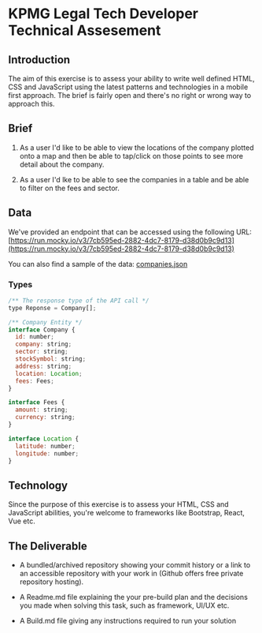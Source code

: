 # KPMG Legal Tech Developer Technical Assesement

## Introduction

The aim of this exercise is to assess your ability to write well defined HTML, CSS and JavaScript using the latest patterns and technologies in a mobile first approach. The brief is fairly open and there's no right or wrong way to approach this.


## Brief

1. As a user I'd like to be able to view the locations of the company plotted onto a map and then be able to tap/click on those points to see more detail about the company.

2. As a user I'd lke to be able to see the companies in a table and be able to filter on the fees and sector.

## Data

We've provided an endpoint that can be accessed using the following URL: [https://run.mocky.io/v3/7cb595ed-2882-4dc7-8179-d38d0b9c9d13](https://run.mocky.io/v3/7cb595ed-2882-4dc7-8179-d38d0b9c9d13)

You can also find a sample of the data: [companies.json](companies.json)

### Types

```js
/** The response type of the API call */
type Reponse = Company[];

/** Company Entity */
interface Company {
  id: number;
  company: string;
  sector: string;
  stockSymbol: string;
  address: string;
  location: Location;
  fees: Fees;
}

interface Fees {
  amount: string;
  currency: string;
}

interface Location {
  latitude: number;
  longitude: number;
}
```


## Technology

Since the purpose of this exercise is to assess your HTML, CSS and JavaScript abilities, you're welcome to frameworks like Bootstrap, React, Vue etc.

## The Deliverable

* A bundled/archived repository showing your commit history or a link to an accessible repository with your work in (Github offers free private repository hosting).

* A Readme.md file explaining the your pre-build plan and the decisions you made when solving this task, such as framework, UI/UX etc.
* A Build.md file giving any instructions required to run your solution